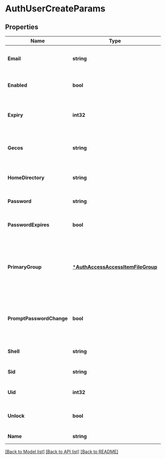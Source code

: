 # AuthUserCreateParams

## Properties
Name | Type | Description | Notes
------------ | ------------- | ------------- | -------------
**Email** | **string** | Specifies an email address for the user. | [optional] [default to null]
**Enabled** | **bool** | If true, the authenticated user is enabled. | [optional] [default to null]
**Expiry** | **int32** | Specifies the Unix Epoch time when the auth user will expire. | [optional] [default to null]
**Gecos** | **string** | Specifies the GECOS value, which is usually the full name. | [optional] [default to null]
**HomeDirectory** | **string** | Specifies a home directory for the user. | [optional] [default to null]
**Password** | **string** | Changes the password for the user. | [optional] [default to null]
**PasswordExpires** | **bool** | If true, the password should expire. | [optional] [default to null]
**PrimaryGroup** | [***AuthAccessAccessItemFileGroup**](AuthAccessAccessItemFileGroup.md) | Specifies properties for a persona, which consists of either a &#39;type&#39; and a &#39;name&#39; or an &#39;ID&#39;. | [optional] [default to null]
**PromptPasswordChange** | **bool** | If true, prompts the user to change their password at the next login. | [optional] [default to null]
**Shell** | **string** | Specifies the shell for the user. | [optional] [default to null]
**Sid** | **string** | Specifies a security identifier. | [optional] [default to null]
**Uid** | **int32** | Specifies a numeric user identifier. | [optional] [default to null]
**Unlock** | **bool** | If true, the user account should be unlocked. | [optional] [default to null]
**Name** | **string** | Specifies a user name. | [default to null]

[[Back to Model list]](../README.md#documentation-for-models) [[Back to API list]](../README.md#documentation-for-api-endpoints) [[Back to README]](../README.md)


